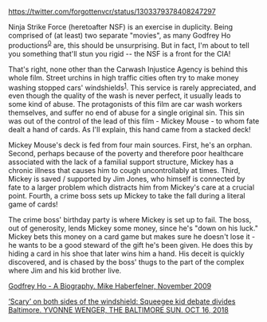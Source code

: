 https://twitter.com/forgottenvcr/status/1303379378408247297

Ninja Strike Force (heretoafter NSF) is an exercise in duplicity. Being comprised of (at least) two separate "movies", as many Godfrey Ho productions<sup>[0](#0)</sup> are, this should be unsurprising.  But in fact, I'm about to tell you something that'll stun you rigid -- the NSF is a front for the CIA!

That's right, none other than the Carwash Injustice Agency is behind this whole film.  Street urchins in high traffic cities often try to make money washing stopped cars' windshields<sup>[1](#1)</sup>.  This service is rarely appreciated, and even though the quality of the wash is never perfect, it usually leads to some kind of abuse.
The protagonists of this film are car wash workers themselves, and suffer no end of abuse for a single original sin.
This sin was out of the control of the lead of this film - Mickey Mouse - to whom fate dealt a hand of cards.
As I'll explain, this hand came from a stacked deck!

Mickey Mouse's deck is fed from four main sources.
First, he's an orphan.
Second, perhaps because of the poverty and therefore poor healthcare associated with the lack of a familial support structure, Mickey has a chronic illness that causes him to cough uncontrollably at times.
Third, Mickey is saved / supported by Jim Jones, who himself is connected by fate to a larger problem which distracts him from Mickey's care at a crucial point.
Fourth, a crime boss sets up Mickey to take the fall during a literal game of cards!

The crime boss' birthday party is where Mickey is set up to fail.  The boss, out of generosity, lends Mickey some money, since he's "down on his luck."  Mickey bets this money on a card game but makes sure he doesn't lose it - he wants to be a good steward of the gift he's been given.  He does this by hiding a card in his shoe that later wins him a hand.  His deceit is quickly discovered, and is chased by the boss' thugs to the part of the complex where Jim and his kid brother live.

<a name="0" href="http://www.searchmytrash.com/cgi-bin/articlecreditsb.pl?godfreyho(11-09)">Godfrey Ho - A Biography. Mike Haberfelner, November 2009</a>

<a name="1" href="https://www.google.com/amp/s/www.baltimoresun.com/maryland/baltimore-city/bs-md-ci-squeegee-kids-nuisance-need-20181012-story.html%3foutputType=amp">‘Scary’ on both sides of the windshield: Squeegee kid debate divides Baltimore. YVONNE WENGER, THE BALTIMORE SUN.  OCT 16, 2018</a>
